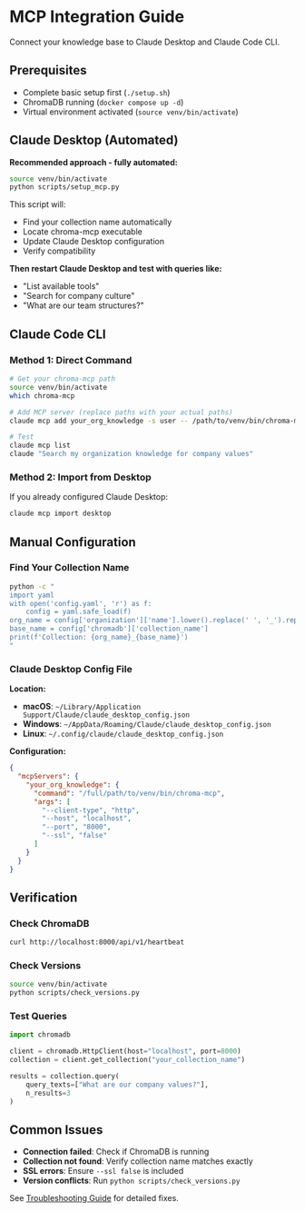 # MCP Integration Guide

Connect your knowledge base to Claude Desktop and Claude Code CLI.

## Prerequisites

- Complete basic setup first (`./setup.sh`)
- ChromaDB running (`docker compose up -d`)
- Virtual environment activated (`source venv/bin/activate`)

## Claude Desktop (Automated)

**Recommended approach - fully automated:**

```bash
source venv/bin/activate
python scripts/setup_mcp.py
```

This script will:
- Find your collection name automatically
- Locate chroma-mcp executable
- Update Claude Desktop configuration
- Verify compatibility

**Then restart Claude Desktop and test with queries like:**
- "List available tools"
- "Search for company culture"
- "What are our team structures?"

## Claude Code CLI

### Method 1: Direct Command

```bash
# Get your chroma-mcp path
source venv/bin/activate
which chroma-mcp

# Add MCP server (replace paths with your actual paths)
claude mcp add your_org_knowledge -s user -- /path/to/venv/bin/chroma-mcp --client-type http --host localhost --port 8000 --ssl false

# Test
claude mcp list
claude "Search my organization knowledge for company values"
```

### Method 2: Import from Desktop

If you already configured Claude Desktop:

```bash
claude mcp import desktop
```

## Manual Configuration

### Find Your Collection Name

```bash
python -c "
import yaml
with open('config.yaml', 'r') as f:
    config = yaml.safe_load(f)
org_name = config['organization']['name'].lower().replace(' ', '_').replace('-', '_')
base_name = config['chromadb']['collection_name']
print(f'Collection: {org_name}_{base_name}')
"
```

### Claude Desktop Config File

**Location:**
- **macOS**: `~/Library/Application Support/Claude/claude_desktop_config.json`
- **Windows**: `~/AppData/Roaming/Claude/claude_desktop_config.json`
- **Linux**: `~/.config/claude/claude_desktop_config.json`

**Configuration:**
```json
{
  "mcpServers": {
    "your_org_knowledge": {
      "command": "/full/path/to/venv/bin/chroma-mcp",
      "args": [
        "--client-type", "http",
        "--host", "localhost",
        "--port", "8000",
        "--ssl", "false"
      ]
    }
  }
}
```

## Verification

### Check ChromaDB
```bash
curl http://localhost:8000/api/v1/heartbeat
```

### Check Versions
```bash
source venv/bin/activate
python scripts/check_versions.py
```

### Test Queries
```python
import chromadb

client = chromadb.HttpClient(host="localhost", port=8000)
collection = client.get_collection("your_collection_name")

results = collection.query(
    query_texts=["What are our company values?"],
    n_results=3
)
```

## Common Issues

- **Connection failed**: Check if ChromaDB is running
- **Collection not found**: Verify collection name matches exactly
- **SSL errors**: Ensure `--ssl false` is included
- **Version conflicts**: Run `python scripts/check_versions.py`

See [Troubleshooting Guide](TROUBLESHOOTING.md) for detailed fixes.